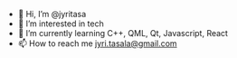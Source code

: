 - 👋 Hi, I’m @jyritasa
- 👀 I’m interested in tech
- 🌱 I’m currently learning C++, QML, Qt, Javascript, React
- 📫 How to reach me jyri.tasala@gmail.com
